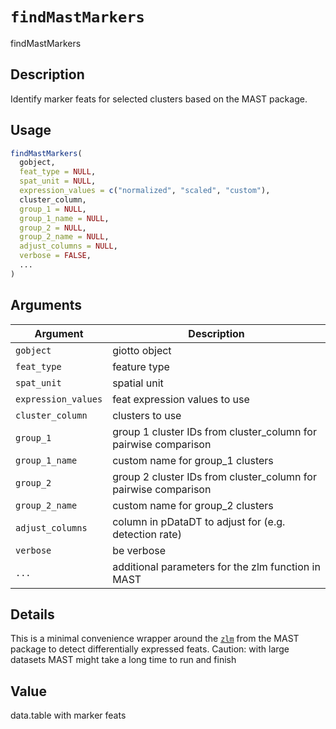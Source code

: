 # `findMastMarkers`

findMastMarkers


## Description

Identify marker feats for selected clusters based on the MAST package.


## Usage

```r
findMastMarkers(
  gobject,
  feat_type = NULL,
  spat_unit = NULL,
  expression_values = c("normalized", "scaled", "custom"),
  cluster_column,
  group_1 = NULL,
  group_1_name = NULL,
  group_2 = NULL,
  group_2_name = NULL,
  adjust_columns = NULL,
  verbose = FALSE,
  ...
)
```


## Arguments

Argument      |Description
------------- |----------------
`gobject`     |     giotto object
`feat_type`     |     feature type
`spat_unit`     |     spatial unit
`expression_values`     |     feat expression values to use
`cluster_column`     |     clusters to use
`group_1`     |     group 1 cluster IDs from cluster_column for pairwise comparison
`group_1_name`     |     custom name for group_1 clusters
`group_2`     |     group 2 cluster IDs from cluster_column for pairwise comparison
`group_2_name`     |     custom name for group_2 clusters
`adjust_columns`     |     column in pDataDT to adjust for (e.g. detection rate)
`verbose`     |     be verbose
`...`     |     additional parameters for the zlm function in MAST


## Details

This is a minimal convenience wrapper around the [`zlm`](#zlm) 
 from the MAST package to detect differentially expressed feats. Caution: with large datasets
 MAST might take a long time to run and finish


## Value

data.table with marker feats


